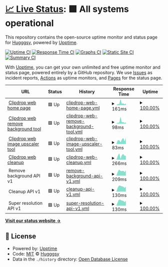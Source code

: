 # [📈 Live Status](https://status.clipdrop.co): <!--live status--> **🟩 All systems operational**

This repository contains the open-source uptime monitor and status page for [Hugggsy](https://status.clipdrop.co), powered by [Upptime](https://github.com/upptime/upptime).

[![Uptime CI](https://github.com/Hugggsy/clipdrop-upptime/workflows/Uptime%20CI/badge.svg)](https://github.com/Hugggsy/clipdrop-upptime/actions?query=workflow%3A%22Uptime+CI%22)
[![Response Time CI](https://github.com/Hugggsy/clipdrop-upptime/workflows/Response%20Time%20CI/badge.svg)](https://github.com/Hugggsy/clipdrop-upptime/actions?query=workflow%3A%22Response+Time+CI%22)
[![Graphs CI](https://github.com/Hugggsy/clipdrop-upptime/workflows/Graphs%20CI/badge.svg)](https://github.com/Hugggsy/clipdrop-upptime/actions?query=workflow%3A%22Graphs+CI%22)
[![Static Site CI](https://github.com/Hugggsy/clipdrop-upptime/workflows/Static%20Site%20CI/badge.svg)](https://github.com/Hugggsy/clipdrop-upptime/actions?query=workflow%3A%22Static+Site+CI%22)
[![Summary CI](https://github.com/Hugggsy/clipdrop-upptime/workflows/Summary%20CI/badge.svg)](https://github.com/Hugggsy/clipdrop-upptime/actions?query=workflow%3A%22Summary+CI%22)

With [Upptime](https://upptime.js.org), you can get your own unlimited and free uptime monitor and status page, powered entirely by a GitHub repository. We use [Issues](https://github.com/Hugggsy/clipdrop-upptime/issues) as incident reports, [Actions](https://github.com/Hugggsy/clipdrop-upptime/actions) as uptime monitors, and [Pages](https://status.clipdrop.co) for the status page.

<!--start: status pages-->
<!-- This summary is generated by Upptime (https://github.com/upptime/upptime) -->
<!-- Do not edit this manually, your changes will be overwritten -->
<!-- prettier-ignore -->
| URL | Status | History | Response Time | Uptime |
| --- | ------ | ------- | ------------- | ------ |
| <img alt="" src="https://raw.githubusercontent.com/initml/clipdrop-upptime/master/assets/clipdrop-favicon.ico" height="13"> [Clipdrop web home page](https://clipdrop.co) | 🟩 Up | [clipdrop-web-home-page.yml](https://github.com/initml/clipdrop-upptime/commits/HEAD/history/clipdrop-web-home-page.yml) | <details><summary><img alt="Response time graph" src="./graphs/clipdrop-web-home-page/response-time-week.png" height="20"> 161ms</summary><br><a href="https://status.clipdrop.co/history/clipdrop-web-home-page"><img alt="Response time 156" src="https://img.shields.io/endpoint?url=https%3A%2F%2Fraw.githubusercontent.com%2Finitml%2Fclipdrop-upptime%2FHEAD%2Fapi%2Fclipdrop-web-home-page%2Fresponse-time.json"></a><br><a href="https://status.clipdrop.co/history/clipdrop-web-home-page"><img alt="24-hour response time 163" src="https://img.shields.io/endpoint?url=https%3A%2F%2Fraw.githubusercontent.com%2Finitml%2Fclipdrop-upptime%2FHEAD%2Fapi%2Fclipdrop-web-home-page%2Fresponse-time-day.json"></a><br><a href="https://status.clipdrop.co/history/clipdrop-web-home-page"><img alt="7-day response time 161" src="https://img.shields.io/endpoint?url=https%3A%2F%2Fraw.githubusercontent.com%2Finitml%2Fclipdrop-upptime%2FHEAD%2Fapi%2Fclipdrop-web-home-page%2Fresponse-time-week.json"></a><br><a href="https://status.clipdrop.co/history/clipdrop-web-home-page"><img alt="30-day response time 156" src="https://img.shields.io/endpoint?url=https%3A%2F%2Fraw.githubusercontent.com%2Finitml%2Fclipdrop-upptime%2FHEAD%2Fapi%2Fclipdrop-web-home-page%2Fresponse-time-month.json"></a><br><a href="https://status.clipdrop.co/history/clipdrop-web-home-page"><img alt="1-year response time 156" src="https://img.shields.io/endpoint?url=https%3A%2F%2Fraw.githubusercontent.com%2Finitml%2Fclipdrop-upptime%2FHEAD%2Fapi%2Fclipdrop-web-home-page%2Fresponse-time-year.json"></a></details> | <details><summary><a href="https://status.clipdrop.co/history/clipdrop-web-home-page">100.00%</a></summary><a href="https://status.clipdrop.co/history/clipdrop-web-home-page"><img alt="All-time uptime 100.00%" src="https://img.shields.io/endpoint?url=https%3A%2F%2Fraw.githubusercontent.com%2Finitml%2Fclipdrop-upptime%2FHEAD%2Fapi%2Fclipdrop-web-home-page%2Fuptime.json"></a><br><a href="https://status.clipdrop.co/history/clipdrop-web-home-page"><img alt="24-hour uptime 100.00%" src="https://img.shields.io/endpoint?url=https%3A%2F%2Fraw.githubusercontent.com%2Finitml%2Fclipdrop-upptime%2FHEAD%2Fapi%2Fclipdrop-web-home-page%2Fuptime-day.json"></a><br><a href="https://status.clipdrop.co/history/clipdrop-web-home-page"><img alt="7-day uptime 100.00%" src="https://img.shields.io/endpoint?url=https%3A%2F%2Fraw.githubusercontent.com%2Finitml%2Fclipdrop-upptime%2FHEAD%2Fapi%2Fclipdrop-web-home-page%2Fuptime-week.json"></a><br><a href="https://status.clipdrop.co/history/clipdrop-web-home-page"><img alt="30-day uptime 100.00%" src="https://img.shields.io/endpoint?url=https%3A%2F%2Fraw.githubusercontent.com%2Finitml%2Fclipdrop-upptime%2FHEAD%2Fapi%2Fclipdrop-web-home-page%2Fuptime-month.json"></a><br><a href="https://status.clipdrop.co/history/clipdrop-web-home-page"><img alt="1-year uptime 100.00%" src="https://img.shields.io/endpoint?url=https%3A%2F%2Fraw.githubusercontent.com%2Finitml%2Fclipdrop-upptime%2FHEAD%2Fapi%2Fclipdrop-web-home-page%2Fuptime-year.json"></a></details>
| <img alt="" src="https://raw.githubusercontent.com/initml/clipdrop-upptime/master/assets/clipdrop-favicon.ico" height="13"> [Clipdrop web remove background tool](https://clipdrop.co/remove-background) | 🟩 Up | [clipdrop-web-remove-background-tool.yml](https://github.com/initml/clipdrop-upptime/commits/HEAD/history/clipdrop-web-remove-background-tool.yml) | <details><summary><img alt="Response time graph" src="./graphs/clipdrop-web-remove-background-tool/response-time-week.png" height="20"> 98ms</summary><br><a href="https://status.clipdrop.co/history/clipdrop-web-remove-background-tool"><img alt="Response time 94" src="https://img.shields.io/endpoint?url=https%3A%2F%2Fraw.githubusercontent.com%2Finitml%2Fclipdrop-upptime%2FHEAD%2Fapi%2Fclipdrop-web-remove-background-tool%2Fresponse-time.json"></a><br><a href="https://status.clipdrop.co/history/clipdrop-web-remove-background-tool"><img alt="24-hour response time 106" src="https://img.shields.io/endpoint?url=https%3A%2F%2Fraw.githubusercontent.com%2Finitml%2Fclipdrop-upptime%2FHEAD%2Fapi%2Fclipdrop-web-remove-background-tool%2Fresponse-time-day.json"></a><br><a href="https://status.clipdrop.co/history/clipdrop-web-remove-background-tool"><img alt="7-day response time 98" src="https://img.shields.io/endpoint?url=https%3A%2F%2Fraw.githubusercontent.com%2Finitml%2Fclipdrop-upptime%2FHEAD%2Fapi%2Fclipdrop-web-remove-background-tool%2Fresponse-time-week.json"></a><br><a href="https://status.clipdrop.co/history/clipdrop-web-remove-background-tool"><img alt="30-day response time 94" src="https://img.shields.io/endpoint?url=https%3A%2F%2Fraw.githubusercontent.com%2Finitml%2Fclipdrop-upptime%2FHEAD%2Fapi%2Fclipdrop-web-remove-background-tool%2Fresponse-time-month.json"></a><br><a href="https://status.clipdrop.co/history/clipdrop-web-remove-background-tool"><img alt="1-year response time 94" src="https://img.shields.io/endpoint?url=https%3A%2F%2Fraw.githubusercontent.com%2Finitml%2Fclipdrop-upptime%2FHEAD%2Fapi%2Fclipdrop-web-remove-background-tool%2Fresponse-time-year.json"></a></details> | <details><summary><a href="https://status.clipdrop.co/history/clipdrop-web-remove-background-tool">100.00%</a></summary><a href="https://status.clipdrop.co/history/clipdrop-web-remove-background-tool"><img alt="All-time uptime 100.00%" src="https://img.shields.io/endpoint?url=https%3A%2F%2Fraw.githubusercontent.com%2Finitml%2Fclipdrop-upptime%2FHEAD%2Fapi%2Fclipdrop-web-remove-background-tool%2Fuptime.json"></a><br><a href="https://status.clipdrop.co/history/clipdrop-web-remove-background-tool"><img alt="24-hour uptime 100.00%" src="https://img.shields.io/endpoint?url=https%3A%2F%2Fraw.githubusercontent.com%2Finitml%2Fclipdrop-upptime%2FHEAD%2Fapi%2Fclipdrop-web-remove-background-tool%2Fuptime-day.json"></a><br><a href="https://status.clipdrop.co/history/clipdrop-web-remove-background-tool"><img alt="7-day uptime 100.00%" src="https://img.shields.io/endpoint?url=https%3A%2F%2Fraw.githubusercontent.com%2Finitml%2Fclipdrop-upptime%2FHEAD%2Fapi%2Fclipdrop-web-remove-background-tool%2Fuptime-week.json"></a><br><a href="https://status.clipdrop.co/history/clipdrop-web-remove-background-tool"><img alt="30-day uptime 100.00%" src="https://img.shields.io/endpoint?url=https%3A%2F%2Fraw.githubusercontent.com%2Finitml%2Fclipdrop-upptime%2FHEAD%2Fapi%2Fclipdrop-web-remove-background-tool%2Fuptime-month.json"></a><br><a href="https://status.clipdrop.co/history/clipdrop-web-remove-background-tool"><img alt="1-year uptime 100.00%" src="https://img.shields.io/endpoint?url=https%3A%2F%2Fraw.githubusercontent.com%2Finitml%2Fclipdrop-upptime%2FHEAD%2Fapi%2Fclipdrop-web-remove-background-tool%2Fuptime-year.json"></a></details>
| <img alt="" src="https://raw.githubusercontent.com/initml/clipdrop-upptime/master/assets/clipdrop-favicon.ico" height="13"> [Clipdrop web image upscaler tool](https://clipdrop.co/image-upscaler) | 🟩 Up | [clipdrop-web-image-upscaler-tool.yml](https://github.com/initml/clipdrop-upptime/commits/HEAD/history/clipdrop-web-image-upscaler-tool.yml) | <details><summary><img alt="Response time graph" src="./graphs/clipdrop-web-image-upscaler-tool/response-time-week.png" height="20"> 83ms</summary><br><a href="https://status.clipdrop.co/history/clipdrop-web-image-upscaler-tool"><img alt="Response time 75" src="https://img.shields.io/endpoint?url=https%3A%2F%2Fraw.githubusercontent.com%2Finitml%2Fclipdrop-upptime%2FHEAD%2Fapi%2Fclipdrop-web-image-upscaler-tool%2Fresponse-time.json"></a><br><a href="https://status.clipdrop.co/history/clipdrop-web-image-upscaler-tool"><img alt="24-hour response time 88" src="https://img.shields.io/endpoint?url=https%3A%2F%2Fraw.githubusercontent.com%2Finitml%2Fclipdrop-upptime%2FHEAD%2Fapi%2Fclipdrop-web-image-upscaler-tool%2Fresponse-time-day.json"></a><br><a href="https://status.clipdrop.co/history/clipdrop-web-image-upscaler-tool"><img alt="7-day response time 83" src="https://img.shields.io/endpoint?url=https%3A%2F%2Fraw.githubusercontent.com%2Finitml%2Fclipdrop-upptime%2FHEAD%2Fapi%2Fclipdrop-web-image-upscaler-tool%2Fresponse-time-week.json"></a><br><a href="https://status.clipdrop.co/history/clipdrop-web-image-upscaler-tool"><img alt="30-day response time 75" src="https://img.shields.io/endpoint?url=https%3A%2F%2Fraw.githubusercontent.com%2Finitml%2Fclipdrop-upptime%2FHEAD%2Fapi%2Fclipdrop-web-image-upscaler-tool%2Fresponse-time-month.json"></a><br><a href="https://status.clipdrop.co/history/clipdrop-web-image-upscaler-tool"><img alt="1-year response time 75" src="https://img.shields.io/endpoint?url=https%3A%2F%2Fraw.githubusercontent.com%2Finitml%2Fclipdrop-upptime%2FHEAD%2Fapi%2Fclipdrop-web-image-upscaler-tool%2Fresponse-time-year.json"></a></details> | <details><summary><a href="https://status.clipdrop.co/history/clipdrop-web-image-upscaler-tool">100.00%</a></summary><a href="https://status.clipdrop.co/history/clipdrop-web-image-upscaler-tool"><img alt="All-time uptime 100.00%" src="https://img.shields.io/endpoint?url=https%3A%2F%2Fraw.githubusercontent.com%2Finitml%2Fclipdrop-upptime%2FHEAD%2Fapi%2Fclipdrop-web-image-upscaler-tool%2Fuptime.json"></a><br><a href="https://status.clipdrop.co/history/clipdrop-web-image-upscaler-tool"><img alt="24-hour uptime 100.00%" src="https://img.shields.io/endpoint?url=https%3A%2F%2Fraw.githubusercontent.com%2Finitml%2Fclipdrop-upptime%2FHEAD%2Fapi%2Fclipdrop-web-image-upscaler-tool%2Fuptime-day.json"></a><br><a href="https://status.clipdrop.co/history/clipdrop-web-image-upscaler-tool"><img alt="7-day uptime 100.00%" src="https://img.shields.io/endpoint?url=https%3A%2F%2Fraw.githubusercontent.com%2Finitml%2Fclipdrop-upptime%2FHEAD%2Fapi%2Fclipdrop-web-image-upscaler-tool%2Fuptime-week.json"></a><br><a href="https://status.clipdrop.co/history/clipdrop-web-image-upscaler-tool"><img alt="30-day uptime 100.00%" src="https://img.shields.io/endpoint?url=https%3A%2F%2Fraw.githubusercontent.com%2Finitml%2Fclipdrop-upptime%2FHEAD%2Fapi%2Fclipdrop-web-image-upscaler-tool%2Fuptime-month.json"></a><br><a href="https://status.clipdrop.co/history/clipdrop-web-image-upscaler-tool"><img alt="1-year uptime 100.00%" src="https://img.shields.io/endpoint?url=https%3A%2F%2Fraw.githubusercontent.com%2Finitml%2Fclipdrop-upptime%2FHEAD%2Fapi%2Fclipdrop-web-image-upscaler-tool%2Fuptime-year.json"></a></details>
| <img alt="" src="https://raw.githubusercontent.com/initml/clipdrop-upptime/master/assets/clipdrop-favicon.ico" height="13"> [Clipdrop web cleanup](https://cleanup.pictures) | 🟩 Up | [clipdrop-web-cleanup.yml](https://github.com/initml/clipdrop-upptime/commits/HEAD/history/clipdrop-web-cleanup.yml) | <details><summary><img alt="Response time graph" src="./graphs/clipdrop-web-cleanup/response-time-week.png" height="20"> 266ms</summary><br><a href="https://status.clipdrop.co/history/clipdrop-web-cleanup"><img alt="Response time 282" src="https://img.shields.io/endpoint?url=https%3A%2F%2Fraw.githubusercontent.com%2Finitml%2Fclipdrop-upptime%2FHEAD%2Fapi%2Fclipdrop-web-cleanup%2Fresponse-time.json"></a><br><a href="https://status.clipdrop.co/history/clipdrop-web-cleanup"><img alt="24-hour response time 251" src="https://img.shields.io/endpoint?url=https%3A%2F%2Fraw.githubusercontent.com%2Finitml%2Fclipdrop-upptime%2FHEAD%2Fapi%2Fclipdrop-web-cleanup%2Fresponse-time-day.json"></a><br><a href="https://status.clipdrop.co/history/clipdrop-web-cleanup"><img alt="7-day response time 266" src="https://img.shields.io/endpoint?url=https%3A%2F%2Fraw.githubusercontent.com%2Finitml%2Fclipdrop-upptime%2FHEAD%2Fapi%2Fclipdrop-web-cleanup%2Fresponse-time-week.json"></a><br><a href="https://status.clipdrop.co/history/clipdrop-web-cleanup"><img alt="30-day response time 282" src="https://img.shields.io/endpoint?url=https%3A%2F%2Fraw.githubusercontent.com%2Finitml%2Fclipdrop-upptime%2FHEAD%2Fapi%2Fclipdrop-web-cleanup%2Fresponse-time-month.json"></a><br><a href="https://status.clipdrop.co/history/clipdrop-web-cleanup"><img alt="1-year response time 282" src="https://img.shields.io/endpoint?url=https%3A%2F%2Fraw.githubusercontent.com%2Finitml%2Fclipdrop-upptime%2FHEAD%2Fapi%2Fclipdrop-web-cleanup%2Fresponse-time-year.json"></a></details> | <details><summary><a href="https://status.clipdrop.co/history/clipdrop-web-cleanup">100.00%</a></summary><a href="https://status.clipdrop.co/history/clipdrop-web-cleanup"><img alt="All-time uptime 100.00%" src="https://img.shields.io/endpoint?url=https%3A%2F%2Fraw.githubusercontent.com%2Finitml%2Fclipdrop-upptime%2FHEAD%2Fapi%2Fclipdrop-web-cleanup%2Fuptime.json"></a><br><a href="https://status.clipdrop.co/history/clipdrop-web-cleanup"><img alt="24-hour uptime 100.00%" src="https://img.shields.io/endpoint?url=https%3A%2F%2Fraw.githubusercontent.com%2Finitml%2Fclipdrop-upptime%2FHEAD%2Fapi%2Fclipdrop-web-cleanup%2Fuptime-day.json"></a><br><a href="https://status.clipdrop.co/history/clipdrop-web-cleanup"><img alt="7-day uptime 100.00%" src="https://img.shields.io/endpoint?url=https%3A%2F%2Fraw.githubusercontent.com%2Finitml%2Fclipdrop-upptime%2FHEAD%2Fapi%2Fclipdrop-web-cleanup%2Fuptime-week.json"></a><br><a href="https://status.clipdrop.co/history/clipdrop-web-cleanup"><img alt="30-day uptime 100.00%" src="https://img.shields.io/endpoint?url=https%3A%2F%2Fraw.githubusercontent.com%2Finitml%2Fclipdrop-upptime%2FHEAD%2Fapi%2Fclipdrop-web-cleanup%2Fuptime-month.json"></a><br><a href="https://status.clipdrop.co/history/clipdrop-web-cleanup"><img alt="1-year uptime 100.00%" src="https://img.shields.io/endpoint?url=https%3A%2F%2Fraw.githubusercontent.com%2Finitml%2Fclipdrop-upptime%2FHEAD%2Fapi%2Fclipdrop-web-cleanup%2Fuptime-year.json"></a></details>
| <img alt="" src="https://raw.githubusercontent.com/initml/clipdrop-upptime/master/assets/clipdrop-favicon.ico" height="13"> Remove background API v1 | 🟩 Up | [remove-background-api-v1.yml](https://github.com/initml/clipdrop-upptime/commits/HEAD/history/remove-background-api-v1.yml) | <details><summary><img alt="Response time graph" src="./graphs/remove-background-api-v1/response-time-week.png" height="20"> 209ms</summary><br><a href="https://status.clipdrop.co/history/remove-background-api-v1"><img alt="Response time 213" src="https://img.shields.io/endpoint?url=https%3A%2F%2Fraw.githubusercontent.com%2Finitml%2Fclipdrop-upptime%2FHEAD%2Fapi%2Fremove-background-api-v1%2Fresponse-time.json"></a><br><a href="https://status.clipdrop.co/history/remove-background-api-v1"><img alt="24-hour response time 191" src="https://img.shields.io/endpoint?url=https%3A%2F%2Fraw.githubusercontent.com%2Finitml%2Fclipdrop-upptime%2FHEAD%2Fapi%2Fremove-background-api-v1%2Fresponse-time-day.json"></a><br><a href="https://status.clipdrop.co/history/remove-background-api-v1"><img alt="7-day response time 209" src="https://img.shields.io/endpoint?url=https%3A%2F%2Fraw.githubusercontent.com%2Finitml%2Fclipdrop-upptime%2FHEAD%2Fapi%2Fremove-background-api-v1%2Fresponse-time-week.json"></a><br><a href="https://status.clipdrop.co/history/remove-background-api-v1"><img alt="30-day response time 213" src="https://img.shields.io/endpoint?url=https%3A%2F%2Fraw.githubusercontent.com%2Finitml%2Fclipdrop-upptime%2FHEAD%2Fapi%2Fremove-background-api-v1%2Fresponse-time-month.json"></a><br><a href="https://status.clipdrop.co/history/remove-background-api-v1"><img alt="1-year response time 213" src="https://img.shields.io/endpoint?url=https%3A%2F%2Fraw.githubusercontent.com%2Finitml%2Fclipdrop-upptime%2FHEAD%2Fapi%2Fremove-background-api-v1%2Fresponse-time-year.json"></a></details> | <details><summary><a href="https://status.clipdrop.co/history/remove-background-api-v1">100.00%</a></summary><a href="https://status.clipdrop.co/history/remove-background-api-v1"><img alt="All-time uptime 99.47%" src="https://img.shields.io/endpoint?url=https%3A%2F%2Fraw.githubusercontent.com%2Finitml%2Fclipdrop-upptime%2FHEAD%2Fapi%2Fremove-background-api-v1%2Fuptime.json"></a><br><a href="https://status.clipdrop.co/history/remove-background-api-v1"><img alt="24-hour uptime 100.00%" src="https://img.shields.io/endpoint?url=https%3A%2F%2Fraw.githubusercontent.com%2Finitml%2Fclipdrop-upptime%2FHEAD%2Fapi%2Fremove-background-api-v1%2Fuptime-day.json"></a><br><a href="https://status.clipdrop.co/history/remove-background-api-v1"><img alt="7-day uptime 100.00%" src="https://img.shields.io/endpoint?url=https%3A%2F%2Fraw.githubusercontent.com%2Finitml%2Fclipdrop-upptime%2FHEAD%2Fapi%2Fremove-background-api-v1%2Fuptime-week.json"></a><br><a href="https://status.clipdrop.co/history/remove-background-api-v1"><img alt="30-day uptime 99.47%" src="https://img.shields.io/endpoint?url=https%3A%2F%2Fraw.githubusercontent.com%2Finitml%2Fclipdrop-upptime%2FHEAD%2Fapi%2Fremove-background-api-v1%2Fuptime-month.json"></a><br><a href="https://status.clipdrop.co/history/remove-background-api-v1"><img alt="1-year uptime 99.47%" src="https://img.shields.io/endpoint?url=https%3A%2F%2Fraw.githubusercontent.com%2Finitml%2Fclipdrop-upptime%2FHEAD%2Fapi%2Fremove-background-api-v1%2Fuptime-year.json"></a></details>
| <img alt="" src="https://raw.githubusercontent.com/initml/clipdrop-upptime/master/assets/clipdrop-favicon.ico" height="13"> Cleanup API v1 | 🟩 Up | [cleanup-api-v1.yml](https://github.com/initml/clipdrop-upptime/commits/HEAD/history/cleanup-api-v1.yml) | <details><summary><img alt="Response time graph" src="./graphs/cleanup-api-v1/response-time-week.png" height="20"> 130ms</summary><br><a href="https://status.clipdrop.co/history/cleanup-api-v1"><img alt="Response time 132" src="https://img.shields.io/endpoint?url=https%3A%2F%2Fraw.githubusercontent.com%2Finitml%2Fclipdrop-upptime%2FHEAD%2Fapi%2Fcleanup-api-v1%2Fresponse-time.json"></a><br><a href="https://status.clipdrop.co/history/cleanup-api-v1"><img alt="24-hour response time 119" src="https://img.shields.io/endpoint?url=https%3A%2F%2Fraw.githubusercontent.com%2Finitml%2Fclipdrop-upptime%2FHEAD%2Fapi%2Fcleanup-api-v1%2Fresponse-time-day.json"></a><br><a href="https://status.clipdrop.co/history/cleanup-api-v1"><img alt="7-day response time 130" src="https://img.shields.io/endpoint?url=https%3A%2F%2Fraw.githubusercontent.com%2Finitml%2Fclipdrop-upptime%2FHEAD%2Fapi%2Fcleanup-api-v1%2Fresponse-time-week.json"></a><br><a href="https://status.clipdrop.co/history/cleanup-api-v1"><img alt="30-day response time 132" src="https://img.shields.io/endpoint?url=https%3A%2F%2Fraw.githubusercontent.com%2Finitml%2Fclipdrop-upptime%2FHEAD%2Fapi%2Fcleanup-api-v1%2Fresponse-time-month.json"></a><br><a href="https://status.clipdrop.co/history/cleanup-api-v1"><img alt="1-year response time 132" src="https://img.shields.io/endpoint?url=https%3A%2F%2Fraw.githubusercontent.com%2Finitml%2Fclipdrop-upptime%2FHEAD%2Fapi%2Fcleanup-api-v1%2Fresponse-time-year.json"></a></details> | <details><summary><a href="https://status.clipdrop.co/history/cleanup-api-v1">100.00%</a></summary><a href="https://status.clipdrop.co/history/cleanup-api-v1"><img alt="All-time uptime 99.47%" src="https://img.shields.io/endpoint?url=https%3A%2F%2Fraw.githubusercontent.com%2Finitml%2Fclipdrop-upptime%2FHEAD%2Fapi%2Fcleanup-api-v1%2Fuptime.json"></a><br><a href="https://status.clipdrop.co/history/cleanup-api-v1"><img alt="24-hour uptime 100.00%" src="https://img.shields.io/endpoint?url=https%3A%2F%2Fraw.githubusercontent.com%2Finitml%2Fclipdrop-upptime%2FHEAD%2Fapi%2Fcleanup-api-v1%2Fuptime-day.json"></a><br><a href="https://status.clipdrop.co/history/cleanup-api-v1"><img alt="7-day uptime 100.00%" src="https://img.shields.io/endpoint?url=https%3A%2F%2Fraw.githubusercontent.com%2Finitml%2Fclipdrop-upptime%2FHEAD%2Fapi%2Fcleanup-api-v1%2Fuptime-week.json"></a><br><a href="https://status.clipdrop.co/history/cleanup-api-v1"><img alt="30-day uptime 99.47%" src="https://img.shields.io/endpoint?url=https%3A%2F%2Fraw.githubusercontent.com%2Finitml%2Fclipdrop-upptime%2FHEAD%2Fapi%2Fcleanup-api-v1%2Fuptime-month.json"></a><br><a href="https://status.clipdrop.co/history/cleanup-api-v1"><img alt="1-year uptime 99.47%" src="https://img.shields.io/endpoint?url=https%3A%2F%2Fraw.githubusercontent.com%2Finitml%2Fclipdrop-upptime%2FHEAD%2Fapi%2Fcleanup-api-v1%2Fuptime-year.json"></a></details>
| <img alt="" src="https://raw.githubusercontent.com/initml/clipdrop-upptime/master/assets/clipdrop-favicon.ico" height="13"> Super resolution API v1 | 🟩 Up | [super-resolution-api-v1.yml](https://github.com/initml/clipdrop-upptime/commits/HEAD/history/super-resolution-api-v1.yml) | <details><summary><img alt="Response time graph" src="./graphs/super-resolution-api-v1/response-time-week.png" height="20"> 130ms</summary><br><a href="https://status.clipdrop.co/history/super-resolution-api-v1"><img alt="Response time 133" src="https://img.shields.io/endpoint?url=https%3A%2F%2Fraw.githubusercontent.com%2Finitml%2Fclipdrop-upptime%2FHEAD%2Fapi%2Fsuper-resolution-api-v1%2Fresponse-time.json"></a><br><a href="https://status.clipdrop.co/history/super-resolution-api-v1"><img alt="24-hour response time 121" src="https://img.shields.io/endpoint?url=https%3A%2F%2Fraw.githubusercontent.com%2Finitml%2Fclipdrop-upptime%2FHEAD%2Fapi%2Fsuper-resolution-api-v1%2Fresponse-time-day.json"></a><br><a href="https://status.clipdrop.co/history/super-resolution-api-v1"><img alt="7-day response time 130" src="https://img.shields.io/endpoint?url=https%3A%2F%2Fraw.githubusercontent.com%2Finitml%2Fclipdrop-upptime%2FHEAD%2Fapi%2Fsuper-resolution-api-v1%2Fresponse-time-week.json"></a><br><a href="https://status.clipdrop.co/history/super-resolution-api-v1"><img alt="30-day response time 133" src="https://img.shields.io/endpoint?url=https%3A%2F%2Fraw.githubusercontent.com%2Finitml%2Fclipdrop-upptime%2FHEAD%2Fapi%2Fsuper-resolution-api-v1%2Fresponse-time-month.json"></a><br><a href="https://status.clipdrop.co/history/super-resolution-api-v1"><img alt="1-year response time 133" src="https://img.shields.io/endpoint?url=https%3A%2F%2Fraw.githubusercontent.com%2Finitml%2Fclipdrop-upptime%2FHEAD%2Fapi%2Fsuper-resolution-api-v1%2Fresponse-time-year.json"></a></details> | <details><summary><a href="https://status.clipdrop.co/history/super-resolution-api-v1">100.00%</a></summary><a href="https://status.clipdrop.co/history/super-resolution-api-v1"><img alt="All-time uptime 99.47%" src="https://img.shields.io/endpoint?url=https%3A%2F%2Fraw.githubusercontent.com%2Finitml%2Fclipdrop-upptime%2FHEAD%2Fapi%2Fsuper-resolution-api-v1%2Fuptime.json"></a><br><a href="https://status.clipdrop.co/history/super-resolution-api-v1"><img alt="24-hour uptime 100.00%" src="https://img.shields.io/endpoint?url=https%3A%2F%2Fraw.githubusercontent.com%2Finitml%2Fclipdrop-upptime%2FHEAD%2Fapi%2Fsuper-resolution-api-v1%2Fuptime-day.json"></a><br><a href="https://status.clipdrop.co/history/super-resolution-api-v1"><img alt="7-day uptime 100.00%" src="https://img.shields.io/endpoint?url=https%3A%2F%2Fraw.githubusercontent.com%2Finitml%2Fclipdrop-upptime%2FHEAD%2Fapi%2Fsuper-resolution-api-v1%2Fuptime-week.json"></a><br><a href="https://status.clipdrop.co/history/super-resolution-api-v1"><img alt="30-day uptime 99.47%" src="https://img.shields.io/endpoint?url=https%3A%2F%2Fraw.githubusercontent.com%2Finitml%2Fclipdrop-upptime%2FHEAD%2Fapi%2Fsuper-resolution-api-v1%2Fuptime-month.json"></a><br><a href="https://status.clipdrop.co/history/super-resolution-api-v1"><img alt="1-year uptime 99.47%" src="https://img.shields.io/endpoint?url=https%3A%2F%2Fraw.githubusercontent.com%2Finitml%2Fclipdrop-upptime%2FHEAD%2Fapi%2Fsuper-resolution-api-v1%2Fuptime-year.json"></a></details>

<!--end: status pages-->

[**Visit our status website →**](https://status.clipdrop.co)

## 📄 License

- Powered by: [Upptime](https://github.com/upptime/upptime)
- Code: [MIT](./LICENSE) © [Hugggsy](https://status.clipdrop.co)
- Data in the `./history` directory: [Open Database License](https://opendatacommons.org/licenses/odbl/1-0/)
